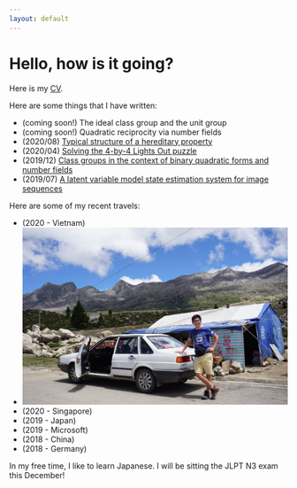 ```yaml
---
layout: default
---
```


# Hello, how is it going?

Here is my [CV](https://drive.google.com/file/d/1wzcu3tAG1ugrM5PNs4VyZ-_pRUc00ehZ/view?usp=sharing).

Here are some things that I have written:
- (coming soon!) The ideal class group and the unit group
- (coming soon!) Quadratic reciprocity via number fields
- (2020/08) [Typical structure of a hereditary property](https://drive.google.com/drive/folders/1P80vXgfu6kXggZw49KXSjwyEkh8qGHdD)
- (2020/04) [Solving the 4-by-4 Lights Out puzzle](https://drive.google.com/file/d/1pCQBEMuFNAUI60hEiKKjEv_DLU5RBGzM/view?usp=sharing)
- (2019/12) [Class groups in the context of binary quadratic forms and number fields](https://drive.google.com/file/d/1zMFsCFtF95_Zf2YLwfpoP4hVRuuz-Fdg/view?usp=sharing)
- (2019/07) [A latent variable model state estimation system for image sequences](https://elib.dlr.de/127325/)

Here are some of my recent travels:
- (2020 - Vietnam)
- ![Test image](/assets/images/china-car.jpg)
- (2020 - Singapore)
- (2019 - Japan)
- (2019 - Microsoft)
- (2018 - China)
- (2018 - Germany)

In my free time, I like to learn Japanese. I will be sitting the JLPT N3 exam this December!
